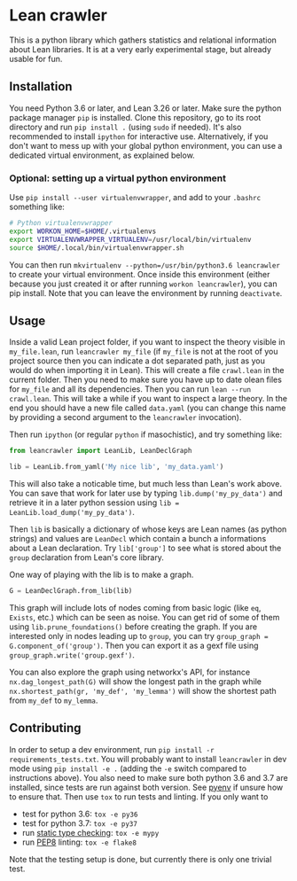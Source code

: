 # Lean crawler

This is a python library which gathers statistics and relational information
about Lean libraries. It is at a very early experimental stage, 
but already usable for fun.

## Installation

You need Python 3.6 or later, and Lean 3.26 or later. Make sure the python package
manager `pip` is installed.  Clone this repository, go to its root directory
and run `pip install .` (using `sudo` if needed). It's also recommended to
install `ipython` for interactive use. Alternatively, if you don't want to mess
up with your global python environment, you can use a dedicated virtual
environment, as explained below.

### Optional: setting up a virtual python environment
Use `pip install --user virtualenvwrapper`, and add to your `.bashrc` something like:
```bash
# Python virtualenvwrapper
export WORKON_HOME=$HOME/.virtualenvs
export VIRTUALENVWRAPPER_VIRTUALENV=/usr/local/bin/virtualenv
source $HOME/.local/bin/virtualenvwrapper.sh
```
You can then run `mkvirtualenv --python=/usr/bin/python3.6 leancrawler` to
create your virtual environment. Once inside this environment (either because
you just created it or after running `workon leancrawler`), you can pip
install. Note that you can leave the environment by running `deactivate`.


## Usage

Inside a valid Lean project folder, if you want to inspect the theory
visible in `my_file.lean`, run `leancrawler my_file` (if `my_file` is not at
the root of you project source then you can indicate a dot separated path, just
as you would do when importing it in Lean). This will
create a file `crawl.lean` in the current folder. Then you need to make sure
you have up to date olean files for `my_file` and all its dependencies.
Then you can run `lean --run crawl.lean`.
This will take a while if you want to inspect a large theory. In the end you
should have a new file called `data.yaml` (you can change this name by providing a
second argument to the `leancrawler` invocation).

Then run `ipython` (or regular `python` if masochistic), and try something like:

```python
from leancrawler import LeanLib, LeanDeclGraph

lib = LeanLib.from_yaml('My nice lib', 'my_data.yaml')
```

This will also take a noticable time, but much less than Lean's work
above. You can save that work for later use by typing
`lib.dump('my_py_data')` and retrieve it in a later python session using
`lib = LeanLib.load_dump('my_py_data')`.

Then `lib` is basically a dictionary of whose keys are Lean names (as
python strings) and values are `LeanDecl` which contain a bunch a
informations about a Lean declaration. Try `lib['group']` to see what is
stored about the `group` declaration from Lean's core library.

One way of playing with the lib is to make a graph.

```python
G = LeanDeclGraph.from_lib(lib)
```

This graph will include lots of nodes coming from basic logic (like
`eq`, `Exists`, etc.) which can be seen as noise. You can get rid of
some of them using `lib.prune_foundations()` before creating the graph.
If you are interested only in nodes leading up to `group`, you can try
`group_graph = G.component_of('group')`. Then you can export it as a
gexf file using `group_graph.write('group.gexf')`.


You can also explore the graph using networkx's API, for instance 
`nx.dag_longest_path(G)` will show the longest path in the graph
while `nx.shortest_path(gr, 'my_def', 'my_lemma')` will show the shortest
path from `my_def` to `my_lemma`.

## Contributing

In order to setup a dev environment, run `pip install -r requirements_tests.txt`.
You will probably want to install `leancrawler` in dev
mode using `pip install -e .` (adding the `-e` switch compared to instructions
above). You also need to make sure both python 3.6 and 3.7 are installed, since
tests are run against both version. See [pyenv](https://github.com/pyenv/pyenv)
if unsure how to ensure that. Then use `tox` to run tests and linting. If you only want to
* test for python 3.6: `tox -e py36`
* test for python 3.7: `tox -e py37`
* run [static type checking](http://mypy-lang.org/): `tox -e mypy`
* run [PEP8](https://www.python.org/dev/peps/pep-0008/) linting: `tox -e flake8`

Note that the testing setup is done, but currently there is only one trivial test.
